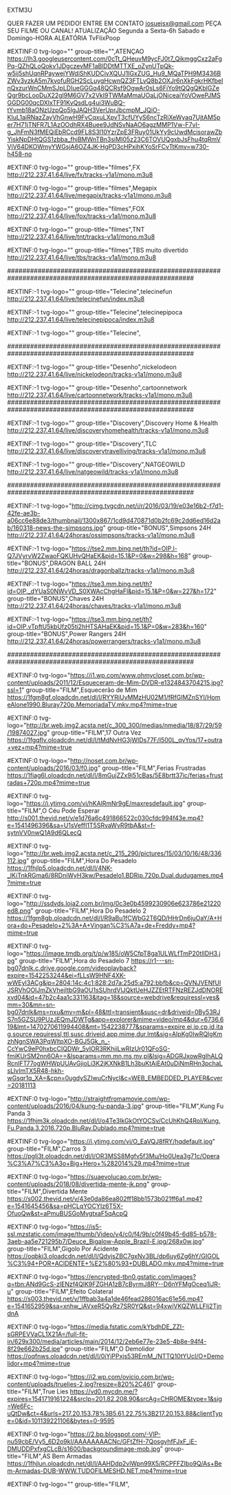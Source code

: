 EXTM3U

QUER FAZER UM PEDIDO!
ENTRE EM CONTATO josuejsx@gmail.com
PEÇA SEU FILME OU CANAL!
ATUALIZAÇÃO Segunda a Sexta-6h
            Sabado e Domingo-HORA ALEATÓRIA 
TvFlixPoop

#EXTINF:0 tvg-logo="" group-title="",ATENÇAO
https://lh3.googleusercontent.com/0cTt_QHeuvM9ycFJ0t7_QikmggCxz2aFgPq-QZhQLoQokv1JDgczevMF1aBlDDtMTTXE_oZynUTpQk-w5ij5shUqnRPaywejYWdiShKUDCivXQUJ1IGxZUG_Hu9_MQaTPH9M3436BZWv3vzkA5m7kvofuRGH2ScLuygHcwnQZ3FTLvQ8b2OXJr6nXkFgkrHKfbeInQxzurWnCMmSJpLDIueGGGq48QCRsf9OgwAr0sLs6FiYo9tQQgQKblGZeQgr9bcLooDuX22gl9M6GV7x2VkI9TWMaMmaUOaLjONiceaiYoVOwePJMSGGDG00qcDXIxTF91KvQsdLg4ui3WuBQ-tYvmb18aONzUzpQo5lgJAQH3VerUprJbcmpM_JQiO-KIuL1aiRNazZayVhGnwH9FvCqxuLXpvT3cfUYyS6ncTzRiXeWyaq7UjtAM5per7H71jTNFR7L1AzOOdhRX4Buee9JdNSvNaAO6agzMMP1Vw-F7vI-g_JhFmN3fMEQiEbRCcd9FL8S3l10YzrZpE3FRuy01UkYy9cUwdMcisorawZbYiskNpDHtQGS1zbba_fhjBMWnTBn3siMI05z23C6TOVUQgxbJsFhu4tqRmVVjV64DKOWmyYWGsjA6OZ4JK-HgPD3cHPxihKYoSrFCvTtKmv=w730-h458-no


#EXTINF:0 tvg-logo="" group-title="filmes",FX
http://212.237.41.64/live/fx/tracks-v1a1/mono.m3u8


#EXTINF:0 tvg-logo="" group-title="filmes",Megapix
http://212.237.41.64/live/megapix/tracks-v1a1/mono.m3u8

#EXTINF:0 tvg-logo="" group-title="filmes",FOX
http://212.237.41.64/live/fox/tracks-v1a1/mono.m3u8

#EXTINF:0 tvg-logo="" group-title="filmes",TNT
http://212.237.41.64/live/tnt/tracks-v1a1/mono.m3u8

#EXTINF:0 tvg-logo="" group-title="filmes",TBS muito divertido
http://212.237.41.64/live/tbs/tracks-v1a1/mono.m3u8


#########################################################################################################

#EXTINF:-1 tvg-logo="" group-title="Telecine",telecinefun
http://212.237.41.64/live/telecinefun/index.m3u8

#EXTINF:-1 tvg-logo="" group-title="Telecine",telecinepipoca
http://212.237.41.64/live/telecinepipoca/index.m3u8

#EXTINF:-1 tvg-logo="" group-title="Telecine",


#########################################################################################################

#EXTINF:-1 tvg-logo="" group-title="Desenho",nickelodeon
http://212.237.41.64/live/nickelodeon/tracks-v1a1/mono.m3u8

#EXTINF:-1 tvg-logo="" group-title="Desenho",cartoonnetwork
http://212.237.41.64/live/cartoonnetwork/tracks-v1a1/mono.m3u8
#########################################################################################################

#EXTINF:-1 tvg-logo="" group-title="Discovery",Discovery Home & Health
http://212.237.41.64/live/discoveryhomehealth/tracks-v1a1/mono.m3u8

#EXTINF:-1 tvg-logo="" group-title="Discovery",TLC
http://212.237.41.64/live/discoverytravelliving/tracks-v1a1/mono.m3u8

#EXTINF:-1 tvg-logo="" group-title="Discovery",NATGEOWILD
http://212.237.41.64/live/natgeowild/tracks-v1a1/mono.m3u8

#########################################################################################################

#EXTINF:-1 tvg-logo="http://cimg.tvgcdn.net/i/r/2016/03/19/e03e16b2-f7d1-42fe-ae3b-a06cc6e88de3/thumbnail/1300x867/1cd9d470871d0b2fc69c2dd6ed16d2ab/160318-news-the-simpsons.jpg" group-title="BONUS",Simpsons 24H
http://212.237.41.64/24horas/ossimpsons/tracks-v1a1/mono.m3u8

#EXTINF:-1 tvg-logo="https://tse2.mm.bing.net/th?id=OIP.l-Q7JVyrvW2ZwaoFQKUHvQHaEK&pid=15.1&P=0&w=298&h=168" group-title="BONUS",DRAGON BALL 24H
http://212.237.41.64/24horas/dragonballz/tracks-v1a1/mono.m3u8

#EXTINF:-1 tvg-logo="https://tse3.mm.bing.net/th?id=OIP._dYUaS0NWvVD_S0XWAcChgHaFl&pid=15.1&P=0&w=227&h=172" group-title="BONUS",Chaves 24H
http://212.237.41.64/24horas/chaves/tracks-v1a1/mono.m3u8


#EXTINF:-1 tvg-logo="https://tse3.mm.bing.net/th?id=OIP.vTpftU5kbUfz05ti2hHTSAHaEK&pid=15.1&P=0&w=283&h=160" group-title="BONUS",Power Rangers 24H
http://212.237.41.64/24horas/powerrangers/tracks-v1a1/mono.m3u8

#########################################################################################################

#EXTINF:0 tvg-logo="https://i1.wp.com/www.ohmycloset.com.br/wp-content/uploads/2011/12/Esqueceram-de-Mim-DVDR-e1324843704215.jpg?ssl=1" group-title="FILM",Esquecerão de Mim
https://1fgm8gf.oloadcdn.net/dl/l/RYYRiUvMMzHU02M1/fRfGlMZnSYI/HomeAlone1990.Bluray720p.MemoriadaTV.mkv.mp4?mime=true

#EXTINF:0 tvg-logo="http://br.web.img2.acsta.net/c_300_300/medias/nmedia/18/87/29/59/19874027.jpg" group-title="FILM",17 Outra Vez
https://1fgqflv.oloadcdn.net/dl/l/tMdNvHG3jWIDs77F/I500L_qvYos/17+outra+vez+mp4?mime=true

#EXTINF:0 tvg-logo="http://noset.com.br/wp-content/uploads/2016/03/f0.jpg" group-title="FILM",Ferias Frustradas
https://1fiag6l.oloadcdn.net/dl/l/8mGujZZx9i51cBas/5E8brtt37ic/ferias+frustradas+720p.mp4?mime=true

#EXTINF:0 tvg-logo="https://i.ytimg.com/vi/hKAlRmNr9gE/maxresdefault.jpg" group-title="FILM",O Céu Pode Esperar 
http://s001.thevid.net/v/e1d76a6c491866522c030cfdc994f43e.mp4?e=1541496396&sa=U1sVeffI1T5SRvaWvR9tbA&st=f-sytnVV0nwQ1A9d6QLecQ

#EXTINF:0 tvg-logo="http://br.web.img2.acsta.net/c_215_290/pictures/15/03/10/16/48/336112.jpg" group-title="FILM",Hora Do Pesadelo
https://1fhjlp5.oloadcdn.net/dl/l/4NK-_IKiTnkRGma6/8RDniWyH3kw/Pesadelo1.BDRip.720p.Dual.dudugames.mp4?mime=true

#EXTINF:0 tvg-logo="http://ssdvds.loja2.com.br/img/0c3e0b4599230906e623786e21220ed8.png" group-title="FILM",Hora Do Pesadelo 2
https://1fgm8gb.oloadcdn.net/dl/l/R9aBu1fCWbG2T6QD/HHrDn6juOaY/A+Hora+do+Pesadelo+2%3A+A+Vingan%C3%A7a+de+Freddy+mp4?mime=true

#EXTINF:0 tvg-logo="https://image.tmdb.org/t/p/w185/oW5CfpT8ga1ULWLfTmP20tlIDH3.jpg" group-title="FILM",Hora do Pesadelo 7
https://r1---sn-bg07dnlk.c.drive.google.com/videoplayback?expire=1542253244&ei=fLLsW9HNF4XK-wWEyI3ACg&ip=2804:14c:4c1:828:2d7a:25d5:a792:bbfb&cp=QVNJVENfUlJSRVhOOlJmZkVhejItbG9aOU1sSUhrdVlJQktUeHJZZEtRTFNzREZJdDNORExvd04&id=47b2c4aa1c331163&itag=18&source=webdrive&requiressl=yes&mm=30&mn=sn-bg07dnlk&ms=nxu&mv=m&pl=48&ttl=transient&susc=dr&driveid=0By53RJS7n5GZSU9PUzJEQmJDWTg&app=explorer&mime=video/mp4&dur=6736.619&lmt=1470270611994408&mt=1542238777&sparams=expire,ei,ip,cp,id,itag,source,requiressl,ttl,susc,driveid,app,mime,dur,lmt&sig=AIpKg0IwRQIgKmzhNgnSWA3PqWltpXO-BGJ5Gk_n_-CcYwC9eP0hxbcCIQDWr_5vIOR3RKhjiLwRIzUr01QFoSG-fmiKUrSM2nn6OA==&lsparams=mm,mn,ms,mv,pl&lsig=ADGRJxowRgIhALQRcnIFT77ogWHWpUUAvGjioLi3K2jKXNkB1Lh3buKtAiEAt0uDiNmRHn3pchaLsLlvImTX5R48-hkh-wGsqr1q_XA=&cpn=0ugdySZIwuCrNycl&c=WEB_EMBEDDED_PLAYER&cver=20181113


#EXTINF:0 tvg-logo="http://straightfromamovie.com/wp-content/uploads/2016/04/kung-fu-panda-3.jpg" group-title="FILM",Kung Fu Panda 3
https://1fhjm3k.oloadcdn.net/dl/l/o4Te3lkGkOtYOCSv/CcUhKhQ4RoI/Kung.Fu.Panda.3.2016.720p.BluRay.Dublado.mp4?mime=true

#EXTINF:0 tvg-logo="https://i.ytimg.com/vi/O_EaVQJ8fRY/hqdefault.jpg" group-title="FILM",Carros 3
https://pgli3t.oloadcdn.net/dl/l/OR3MSS8Mgfv5f3Mu/Ho0Uea3g71c/Opera%C3%A7%C3%A3o+Big+Hero+%282014%29.mp4?mime=true

#EXTINF:0 tvg-logo="https://suaevolucao.com.br/wp-content/uploads/2018/08/divertida-mente-jk.png" group-title="FILM",Divertida Mente
https://s002.thevid.net/v/43e0da86ea802ff18bb1573b021ff6a1.mp4?e=1541645456&sa=pHCLqYOCYIz6T5X-OfuoQw&st=aPmuBUSGoMvgtxaF5qAcpQ

#EXTINF:0 tvg-logo="https://is5-ssl.mzstatic.com/image/thumb/Video/v4/c0/f4/9b/c0f49b45-6d85-b578-3aeb-aa5e721295b7/Deuce_Bigalow-Apple_Brazil-E.jpg/268x0w.jpg" group-title="FILM",Gigolo Por Acidente
https://oqbki3.oloadcdn.net/dl/l/QdvjsZBC7gxNv3BL/dp6uy6Zg6hY/GIGOL%C3%94+POR+ACIDENTE+%E2%80%93+DUBLADO.mkv.mp4?mime=true

#EXTINF:0 tvg-logo="https://encrypted-tbn0.gstatic.com/images?q=tbn:ANd9GcS-zlENzf4QlK9FZGHA1zB7cByrmJ8RY--D6nYFMgOceq1iJR-u" group-title="FILM",Efeito Colateral 
https://s003.thevid.net/v/1ffbab3a4a1de46fead286016ac61e56.mp4?e=1541652959&sa=xnhw_iAVxeR5QyRz7SR0YQ&st=94xwiVKQZWLLFlj2TjndnA

#EXTINF:0 tvg-logo="https://media.fstatic.com/kYbdhDE_ZZI-sGRPEVVaCL1X21A=/full-fit-in/629x300/media/articles/main/2014/12/2eb6e77e-23e5-4b8e-94f4-8f29e662b25d.jpe" group-title="FILM",O Demolidor
https://oqfnws.oloadcdn.net/dl/l/0iYjPPxjs53REmM_/NTTQ10tYUcI/O+Demolidor+mp4?mime=true

#EXTINF:0 tvg-logo="https://i2.wp.com/ovicio.com.br/wp-content/uploads/truelies-2.jpg?resize=820%2C461" group-title="FILM",True Lies
https://vd0.mycdn.me/?expires=1541719161224&srcIp=201.82.208.90&srcAg=CHROME&type=1&sig=We6Fc-uQtDw&ct=4&urls=217.20.153.78%3B5.61.22.75%3B217.20.153.88&clientType=0&id=101139221106&bytes=0-9595

#EXTINF:0 tvg-logo="https://2.bp.blogspot.com/-VlP-nu59cbE/Vy5_6D2o9kI/AAAAAAAACNc/GFtZfH-7QosgvhfFJxF_iE-DMUDDPxfxgCLcB/s1600/backgroundimage-mob.jpg" group-title="FILM",AS Bem Armadas
https://1fhjlun.oloadcdn.net/dl/l/AAHDdp2vlWpn99X5/RCPFFZIbo9Q/As+Bem-Armadas-DUB-WWW.TUDOFILMESHD.NET.mp4?mime=true

#EXTINF:0 tvg-logo="" group-title="FILM",
